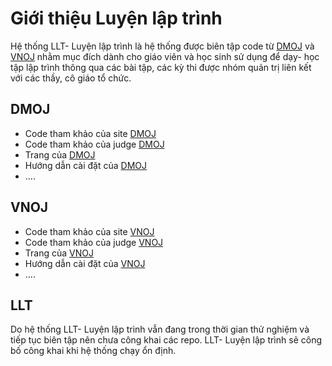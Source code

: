 # Giới thiệu Luyện lập trình

Hệ thống LLT- Luyện lập trình là hệ thống được biên tập code từ [DMOJ](https://github.com/DMOJ) và [VNOJ](https://github.com/VNOI-Admin) nhằm mục đích dành cho giáo viên và học sinh sử dụng để dạy- học tập lập trình thông qua các bài tập, các kỳ thi được nhóm quản trị liên kết với các thầy, cô giáo tổ chức.

## DMOJ
- Code tham khảo của site [DMOJ](https://github.com/DMOJ/online-judge)
- Code tham khảo của judge [DMOJ](https://github.com/DMOJ/online-judge)
- Trang của [DMOJ](https://dmoj.ca/)
- Hướng dẫn cài đặt của [DMOJ](https://docs.dmoj.ca/#/site/installation)
- ....

## VNOJ
- Code tham khảo của site [VNOJ](https://github.com/VNOI-Admin/OJ)
- Code tham khảo của judge [VNOJ](https://github.com/VNOI-Admin/judge-server)
- Trang của [VNOJ](https://oj.vnoi.info/)
- Hướng dẫn cài đặt của [VNOJ](https://vnoi-admin.github.io/vnoj-docs/#/site/installation)
- ....

## LLT
Do hệ thống LLT- Luyện lập trình vẫn đang trong thời gian thử nghiệm và tiếp tục biên tập nên chưa công khai các repo. LLT- Luyện lập trình sẽ công bố công khai khi hệ thống chạy ổn định. 
